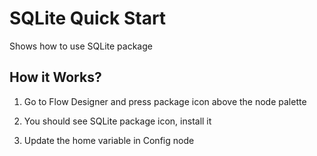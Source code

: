 
# SQLite Quick Start
Shows how to use SQLite package

## How it Works?

1. Go to Flow Designer and press package icon above the node palette

2. You should see SQLite package icon, install it

3. Update the home variable in Config node

